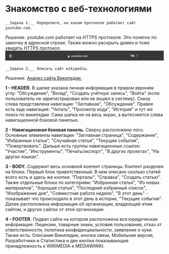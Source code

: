# Знакомство с веб-технологиями

```
__Задача 1.__ Определите, на каком протоколе работает сайт youtube.com.
```

_Решение._ youtube.com работает на HTTPS протоколе. Это понятно по замочку в адресной строке. Также можно раскрыть домен и тоже увидеть HTTPS протокол. ![HTTPS Protocol](1_protocol.png)
```
__Задача 2.__ Описать сайт wikipedia.
```
_Решение._ [Анализ сайта Википедии.](2_analyze.txt)

**1 - HEADER.** В шапке указана личная информация в правом верхнем углу: "Обсуждение", "Вклад", "Создать учётную запись", "Войти" (если пользователь не зарегистрирован или не вошел в систему). Снизу слева представлена навигация: "Заглавная", "Обсуждение". Правее есть еще навигация: "Читать", "Просмотр кода", "История" и тут же поиск по википедии. Сама шапка не на весь экран, а вытесняется слева навигационной боковой панелью.

**2 - Навигационная боковая панель.** Сверху расположено лого. Основные элементы навигации: "Заглавная страница", "Содержание", "Избранные статьи", "Случайная статья", "Текущие события", "Пожертвовать". Дальше есть группы навигационных ссылок: "Участие", "Инструменты", "Печать/экспорт", "В других проектах", "На других языках".

**3 - BODY.** Содержит весь основной контент страницы. Контент разделен на блоки. Первый блок приветственный. В нем описано сколько статей всего есть и здесь же кнопки: "Порталы", "Справка", "Создать статью". Также отдельные блоки по категориям: "Избранная статья", "Из новых материалов", "Хорошая статья", "Последний избранный список", "Изображение дня", "Совместная работа недели", "В этот день" - показывает что происходило в этот день в истории, "Текущие события". Далее расположена информация об организации, владеющей этим сайтом, и других сайтах от этой организации.

**4 - FOOTER.** Подвал сайта на котором расположена вся юридическая информация: Лицензии, товарные знаки, условия пользования, отказ от ответственности, политика конфиденциальности, заявление о куки. Также есть: Описание Википедии, кнопка связи, Мобильная версия, Разработчики и Статистика и две кнопки показывающие принадлежность к WIKIMEDIA и MEDIAWIWKI.
